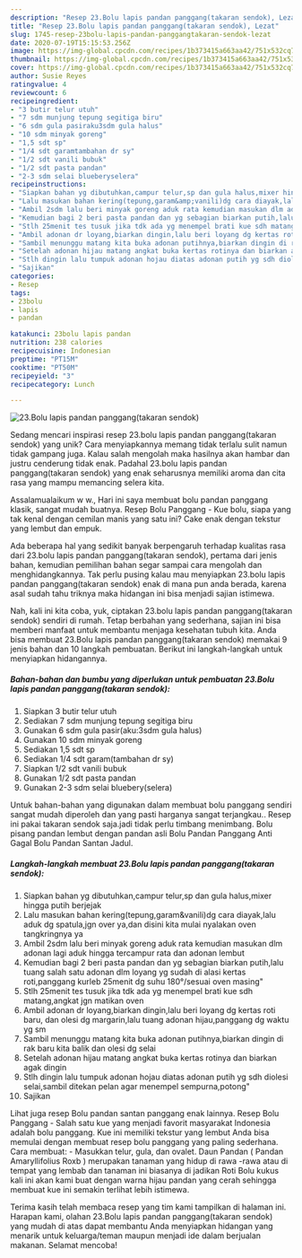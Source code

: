 ```yaml
---
description: "Resep 23.Bolu lapis pandan panggang(takaran sendok), Lezat"
title: "Resep 23.Bolu lapis pandan panggang(takaran sendok), Lezat"
slug: 1745-resep-23bolu-lapis-pandan-panggangtakaran-sendok-lezat
date: 2020-07-19T15:15:53.256Z
image: https://img-global.cpcdn.com/recipes/1b373415a663aa42/751x532cq70/23bolu-lapis-pandan-panggangtakaran-sendok-foto-resep-utama.jpg
thumbnail: https://img-global.cpcdn.com/recipes/1b373415a663aa42/751x532cq70/23bolu-lapis-pandan-panggangtakaran-sendok-foto-resep-utama.jpg
cover: https://img-global.cpcdn.com/recipes/1b373415a663aa42/751x532cq70/23bolu-lapis-pandan-panggangtakaran-sendok-foto-resep-utama.jpg
author: Susie Reyes
ratingvalue: 4
reviewcount: 6
recipeingredient:
- "3 butir telur utuh"
- "7 sdm munjung tepung segitiga biru"
- "6 sdm gula pasiraku3sdm gula halus"
- "10 sdm minyak goreng"
- "1,5 sdt sp"
- "1/4 sdt garamtambahan dr sy"
- "1/2 sdt vanili bubuk"
- "1/2 sdt pasta pandan"
- "2-3 sdm selai blueberyselera"
recipeinstructions:
- "Siapkan bahan yg dibutuhkan,campur telur,sp dan gula halus,mixer hingga putih berjejak"
- "Lalu masukan bahan kering(tepung,garam&amp;vanili)dg cara diayak,lalu aduk dg spatula,jgn over ya,dan disini kita mulai nyalakan oven tangkringnya ya"
- "Ambil 2sdm lalu beri minyak goreng aduk rata kemudian masukan dlm adonan lagi aduk hingga tercampur rata dan adonan lembut"
- "Kemudian bagi 2 beri pasta pandan dan yg sebagian biarkan putih,lalu tuang salah satu adonan dlm loyang yg sudah di alasi kertas roti,panggang kurleb 25menit dg suhu 180°/sesuai oven masing&#34;"
- "Stlh 25menit tes tusuk jika tdk ada yg menempel brati kue sdh matang,angkat jgn matikan oven"
- "Ambil adonan dr loyang,biarkan dingin,lalu beri loyang dg kertas roti baru, dan olesi dg margarin,lalu tuang adonan hijau,panggang dg waktu yg sm"
- "Sambil menunggu matang kita buka adonan putihnya,biarkan dingin di rak baru kita balik dan olesi dg selai"
- "Setelah adonan hijau matang angkat buka kertas rotinya dan biarkan agak dingin"
- "Stlh dingin lalu tumpuk adonan hojau diatas adonan putih yg sdh diolesi selai,sambil ditekan pelan agar menempel sempurna,potong&#34;"
- "Sajikan"
categories:
- Resep
tags:
- 23bolu
- lapis
- pandan

katakunci: 23bolu lapis pandan 
nutrition: 238 calories
recipecuisine: Indonesian
preptime: "PT15M"
cooktime: "PT50M"
recipeyield: "3"
recipecategory: Lunch

---
```



![23.Bolu lapis pandan panggang(takaran sendok)](https://img-global.cpcdn.com/recipes/1b373415a663aa42/751x532cq70/23bolu-lapis-pandan-panggangtakaran-sendok-foto-resep-utama.jpg)

Sedang mencari inspirasi resep 23.bolu lapis pandan panggang(takaran sendok) yang unik? Cara menyiapkannya memang tidak terlalu sulit namun tidak gampang juga. Kalau salah mengolah maka hasilnya akan hambar dan justru cenderung tidak enak. Padahal 23.bolu lapis pandan panggang(takaran sendok) yang enak seharusnya memiliki aroma dan cita rasa yang mampu memancing selera kita.

Assalamualaikum w w., Hari ini saya membuat bolu pandan panggang klasik, sangat mudah buatnya. Resep Bolu Panggang - Kue bolu, siapa yang tak kenal dengan cemilan manis yang satu ini? Cake enak dengan tekstur yang lembut dan empuk.

Ada beberapa hal yang sedikit banyak berpengaruh terhadap kualitas rasa dari 23.bolu lapis pandan panggang(takaran sendok), pertama dari jenis bahan, kemudian pemilihan bahan segar sampai cara mengolah dan menghidangkannya. Tak perlu pusing kalau mau menyiapkan 23.bolu lapis pandan panggang(takaran sendok) enak di mana pun anda berada, karena asal sudah tahu triknya maka hidangan ini bisa menjadi sajian istimewa.


Nah, kali ini kita coba, yuk, ciptakan 23.bolu lapis pandan panggang(takaran sendok) sendiri di rumah. Tetap berbahan yang sederhana, sajian ini bisa memberi manfaat untuk membantu menjaga kesehatan tubuh kita. Anda bisa membuat 23.Bolu lapis pandan panggang(takaran sendok) memakai 9 jenis bahan dan 10 langkah pembuatan. Berikut ini langkah-langkah untuk menyiapkan hidangannya.

<!--inarticleads1-->

##### Bahan-bahan dan bumbu yang diperlukan untuk pembuatan 23.Bolu lapis pandan panggang(takaran sendok):

1. Siapkan 3 butir telur utuh
1. Sediakan 7 sdm munjung tepung segitiga biru
1. Gunakan 6 sdm gula pasir(aku:3sdm gula halus)
1. Gunakan 10 sdm minyak goreng
1. Sediakan 1,5 sdt sp
1. Sediakan 1/4 sdt garam(tambahan dr sy)
1. Siapkan 1/2 sdt vanili bubuk
1. Gunakan 1/2 sdt pasta pandan
1. Gunakan 2-3 sdm selai bluebery(selera)


Untuk bahan-bahan yang digunakan dalam membuat bolu panggang sendiri sangat mudah diperoleh dan yang pasti harganya sangat terjangkau.. Resep ini pakai takaran sendok saja.jadi tidak perlu timbang menimbang. Bolu pisang pandan lembut dengan pandan asli Bolu Pandan Panggang Anti Gagal Bolu Pandan Santan Jadul. 

<!--inarticleads2-->

##### Langkah-langkah membuat 23.Bolu lapis pandan panggang(takaran sendok):

1. Siapkan bahan yg dibutuhkan,campur telur,sp dan gula halus,mixer hingga putih berjejak
1. Lalu masukan bahan kering(tepung,garam&amp;vanili)dg cara diayak,lalu aduk dg spatula,jgn over ya,dan disini kita mulai nyalakan oven tangkringnya ya
1. Ambil 2sdm lalu beri minyak goreng aduk rata kemudian masukan dlm adonan lagi aduk hingga tercampur rata dan adonan lembut
1. Kemudian bagi 2 beri pasta pandan dan yg sebagian biarkan putih,lalu tuang salah satu adonan dlm loyang yg sudah di alasi kertas roti,panggang kurleb 25menit dg suhu 180°/sesuai oven masing&#34;
1. Stlh 25menit tes tusuk jika tdk ada yg menempel brati kue sdh matang,angkat jgn matikan oven
1. Ambil adonan dr loyang,biarkan dingin,lalu beri loyang dg kertas roti baru, dan olesi dg margarin,lalu tuang adonan hijau,panggang dg waktu yg sm
1. Sambil menunggu matang kita buka adonan putihnya,biarkan dingin di rak baru kita balik dan olesi dg selai
1. Setelah adonan hijau matang angkat buka kertas rotinya dan biarkan agak dingin
1. Stlh dingin lalu tumpuk adonan hojau diatas adonan putih yg sdh diolesi selai,sambil ditekan pelan agar menempel sempurna,potong&#34;
1. Sajikan


Lihat juga resep Bolu pandan santan panggang enak lainnya. Resep Bolu Panggang - Salah satu kue yang menjadi favorit masyarakat Indonesia adalah bolu panggang. Kue ini memiliki tekstur yang lembut Anda bisa memulai dengan membuat resep bolu panggang yang paling sederhana. Cara membuat: - Masukkan telur, gula, dan ovalet. Daun Pandan ( Pandan Amaryllifolius Roxb ) merupakan tanaman yang hidup di rawa -rawa atau di tempat yang lembab dan tanaman ini biasanya di jadikan Roti Bolu kukus kali ini akan kami buat dengan warna hijau pandan yang cerah sehingga membuat kue ini semakin terlihat lebih istimewa. 

Terima kasih telah membaca resep yang tim kami tampilkan di halaman ini. Harapan kami, olahan 23.Bolu lapis pandan panggang(takaran sendok) yang mudah di atas dapat membantu Anda menyiapkan hidangan yang menarik untuk keluarga/teman maupun menjadi ide dalam berjualan makanan. Selamat mencoba!
